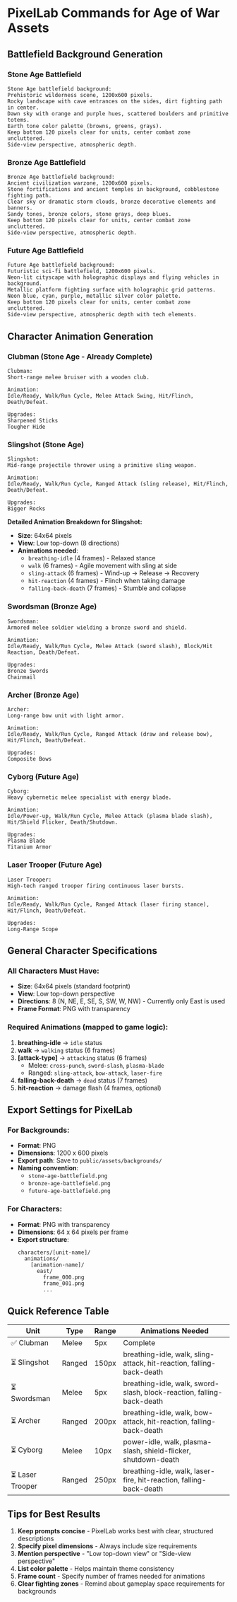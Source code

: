 # PixelLab Commands for Age of War Assets

## Battlefield Background Generation

### Stone Age Battlefield
```
Stone Age battlefield background:
Prehistoric wilderness scene, 1200x600 pixels.
Rocky landscape with cave entrances on the sides, dirt fighting path in center.
Dawn sky with orange and purple hues, scattered boulders and primitive totems.
Earth tone color palette (browns, greens, grays).
Keep bottom 120 pixels clear for units, center combat zone uncluttered.
Side-view perspective, atmospheric depth.
```

### Bronze Age Battlefield
```
Bronze Age battlefield background:
Ancient civilization warzone, 1200x600 pixels.
Stone fortifications and ancient temples in background, cobblestone fighting path.
Clear sky or dramatic storm clouds, bronze decorative elements and banners.
Sandy tones, bronze colors, stone grays, deep blues.
Keep bottom 120 pixels clear for units, center combat zone uncluttered.
Side-view perspective, atmospheric depth.
```

### Future Age Battlefield
```
Future Age battlefield background:
Futuristic sci-fi battlefield, 1200x600 pixels.
Neon-lit cityscape with holographic displays and flying vehicles in background.
Metallic platform fighting surface with holographic grid patterns.
Neon blue, cyan, purple, metallic silver color palette.
Keep bottom 120 pixels clear for units, center combat zone uncluttered.
Side-view perspective, atmospheric depth with tech elements.
```

## Character Animation Generation

### Clubman (Stone Age - Already Complete)
```
Clubman:
Short-range melee bruiser with a wooden club.

Animation:
Idle/Ready, Walk/Run Cycle, Melee Attack Swing, Hit/Flinch, Death/Defeat.

Upgrades:
Sharpened Sticks
Tougher Hide
```

### Slingshot (Stone Age)
```
Slingshot:
Mid-range projectile thrower using a primitive sling weapon.

Animation:
Idle/Ready, Walk/Run Cycle, Ranged Attack (sling release), Hit/Flinch, Death/Defeat.

Upgrades:
Bigger Rocks
```

**Detailed Animation Breakdown for Slingshot:**
- **Size**: 64x64 pixels
- **View**: Low top-down (8 directions)
- **Animations needed**:
  - `breathing-idle` (4 frames) - Relaxed stance
  - `walk` (6 frames) - Agile movement with sling at side
  - `sling-attack` (6 frames) - Wind-up → Release → Recovery
  - `hit-reaction` (4 frames) - Flinch when taking damage
  - `falling-back-death` (7 frames) - Stumble and collapse

### Swordsman (Bronze Age)
```
Swordsman:
Armored melee soldier wielding a bronze sword and shield.

Animation:
Idle/Ready, Walk/Run Cycle, Melee Attack (sword slash), Block/Hit Reaction, Death/Defeat.

Upgrades:
Bronze Swords
Chainmail
```

### Archer (Bronze Age)
```
Archer:
Long-range bow unit with light armor.

Animation:
Idle/Ready, Walk/Run Cycle, Ranged Attack (draw and release bow), Hit/Flinch, Death/Defeat.

Upgrades:
Composite Bows
```

### Cyborg (Future Age)
```
Cyborg:
Heavy cybernetic melee specialist with energy blade.

Animation:
Idle/Power-up, Walk/Run Cycle, Melee Attack (plasma blade slash), Hit/Shield Flicker, Death/Shutdown.

Upgrades:
Plasma Blade
Titanium Armor
```

### Laser Trooper (Future Age)
```
Laser Trooper:
High-tech ranged trooper firing continuous laser bursts.

Animation:
Idle/Ready, Walk/Run Cycle, Ranged Attack (laser firing stance), Hit/Flinch, Death/Defeat.

Upgrades:
Long-Range Scope
```

## General Character Specifications

### All Characters Must Have:
- **Size**: 64x64 pixels (standard footprint)
- **View**: Low top-down perspective
- **Directions**: 8 (N, NE, E, SE, S, SW, W, NW) - Currently only East is used
- **Frame Format**: PNG with transparency

### Required Animations (mapped to game logic):
1. **breathing-idle** → `idle` status
2. **walk** → `walking` status (6 frames)
3. **[attack-type]** → `attacking` status (6 frames)
   - Melee: `cross-punch`, `sword-slash`, `plasma-blade`
   - Ranged: `sling-attack`, `bow-attack`, `laser-fire`
4. **falling-back-death** → `dead` status (7 frames)
5. **hit-reaction** → damage flash (4 frames, optional)

## Export Settings for PixelLab

### For Backgrounds:
- **Format**: PNG
- **Dimensions**: 1200 x 600 pixels
- **Export path**: Save to `public/assets/backgrounds/`
- **Naming convention**:
  - `stone-age-battlefield.png`
  - `bronze-age-battlefield.png`
  - `future-age-battlefield.png`

### For Characters:
- **Format**: PNG with transparency
- **Dimensions**: 64 x 64 pixels per frame
- **Export structure**:
  ```
  characters/[unit-name]/
    animations/
      [animation-name]/
        east/
          frame_000.png
          frame_001.png
          ...
  ```

## Quick Reference Table

| Unit | Type | Range | Animations Needed |
|------|------|-------|-------------------|
| ✅ Clubman | Melee | 5px | Complete |
| ⏳ Slingshot | Ranged | 150px | breathing-idle, walk, sling-attack, hit-reaction, falling-back-death |
| ⏳ Swordsman | Melee | 5px | breathing-idle, walk, sword-slash, block-reaction, falling-back-death |
| ⏳ Archer | Ranged | 200px | breathing-idle, walk, bow-attack, hit-reaction, falling-back-death |
| ⏳ Cyborg | Melee | 10px | power-idle, walk, plasma-slash, shield-flicker, shutdown-death |
| ⏳ Laser Trooper | Ranged | 250px | breathing-idle, walk, laser-fire, hit-reaction, falling-back-death |

## Tips for Best Results

1. **Keep prompts concise** - PixelLab works best with clear, structured descriptions
2. **Specify pixel dimensions** - Always include size requirements
3. **Mention perspective** - "Low top-down view" or "Side-view perspective"
4. **List color palette** - Helps maintain theme consistency
5. **Frame count** - Specify number of frames needed for animations
6. **Clear fighting zones** - Remind about gameplay space requirements for backgrounds
